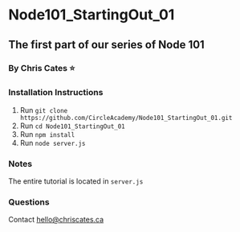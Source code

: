 # Node101_StartingOut_01
## The first part of our series of Node 101
### By Chris Cates :star:

### Installation Instructions
1. Run `git clone https://github.com/CircleAcademy/Node101_StartingOut_01.git`
2. Run `cd Node101_StartingOut_01`
3. Run `npm install`
4. Run `node server.js`

### Notes
The entire tutorial is located in `server.js`

### Questions
Contact hello@chriscates.ca
